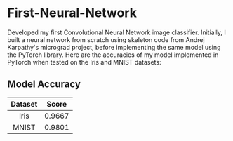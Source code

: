 # First-Neural-Network

Developed my first Convolutional Neural Network image classifier. Initially, I built a neural network from scratch using skeleton code from Andrej Karpathy's micrograd project, before implementing the same model using the PyTorch library. Here are the accuracies of my model implemented in PyTorch when tested on the Iris and MNIST datasets:

## Model Accuracy
| Dataset | Score |
| :---: | :---: |
| Iris | 0.9667 |
| MNIST | 0.9801 |
